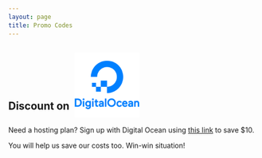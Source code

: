```yaml
---
layout: page
title: Promo Codes
---
```


## Discount on &nbsp;<img src="/img/DO_Logo_Vertical_Blue-6321464d.png" height="130" width="130" alt="Digital OCean" style="vertical-align: -60%" />


Need a hosting plan? Sign up with Digital Ocean using [this link](https://m.do.co/c/841d01dfa2fb) to save $10.

You will help us save our costs too. Win-win situation!

